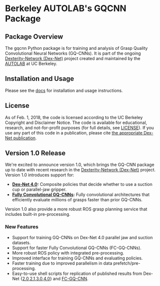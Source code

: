 # Berkeley AUTOLAB's GQCNN Package

## Package Overview
The gqcnn Python package is for training and analysis of Grasp Quality Convolutional Neural Networks (GQ-CNNs). It is part of the ongoing [Dexterity-Network (Dex-Net)](https://berkeleyautomation.github.io/dex-net/) project created and maintained by the [AUTOLAB](https://autolab.berkeley.edu) at UC Berkeley.

## Installation and Usage
Please see the [docs](https://berkeleyautomation.github.io/gqcnn/) for installation and usage instructions.

## License
As of Feb. 1, 2018, the code is licensed according to the UC Berkeley Copyright and Disclaimer Notice.
The code is available for educational, research, and not-for-profit purposes (for full details, see [LICENSE](https://github.com/BerkeleyAutomation/gqcnn/blob/release-prep/LICENSE)).
If you use any part of this code in a publication, please cite [the appropriate Dex-Net publication](https://berkeleyautomation.github.io/gqcnn/index.html#academic-use).


## Version 1.0 Release
We're excited to announce version 1.0, which brings the GQ-CNN package up to date with recent research in the [Dexterity-Network (Dex-Net)](https://berkeleyautomation.github.io/dex-net/) project.
Version 1.0 introduces support for:

* **[Dex-Net 4.0](https://berkeleyautomation.github.io/dex-net/#dexnet_4):** Composite policies that decide whether to use a suction cup or parallel-jaw gripper.
* **[Fully Convolutional GQ-CNNs](https://berkeleyautomation.github.io/fcgqcnn):** Fully convolutional architectures that efficiently evaluate millions of grasps faster than prior GQ-CNNs.

Version 1.0 also provide a more robust ROS grasp planning service that includes built-in pre-processing.

### New Features
* Support for training GQ-CNNs on Dex-Net 4.0 parallel jaw and suction datasets.
* Support for faster Fully Convolutional GQ-CNNs (FC-GQ-CNNs).
* More robust ROS policy with integrated pre-processing.
* Improved interface for training GQ-CNNs and evaluating policies.
* Faster training due to improved parallelism in data prefetch/pre-processing.
* Easy-to-use shell scripts for replication of published results from Dex-Net {[2.0](https://berkeleyautomation.github.io/dex-net/#dexnet_2),[2.1](https://berkeleyautomation.github.io/dex-net/#dexnet_21),[3.0](https://berkeleyautomation.github.io/dex-net/#dexnet_3),[4.0](https://berkeleyautomation.github.io/dex-net/#dexnet_4)} and [FC-GQ-CNN](https://berkeleyautomation.github.io/fcgqcnn).

